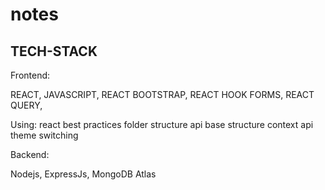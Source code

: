 # notes

## TECH-STACK
Frontend:

REACT, 
JAVASCRIPT,
REACT BOOTSTRAP,
REACT HOOK FORMS,
REACT QUERY,

Using:
react best practices
folder structure
api base structure
context api
theme switching

Backend:

Nodejs, ExpressJs, MongoDB Atlas
